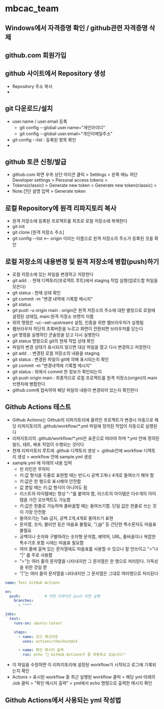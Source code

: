 # mbcac_team
## Windows에서 자격증명 확인 / github관련 자격증명 삭제

## github.com 회원가입

## github 사이트에서 Repository 생성
* Repository 주소 복사
* 
## git 다운로드/설치
* user.name / user.email 등록
  + git config --global user.name="개인아이디"
  + git config --global user.email="개인이메일주소"
* git config --list : 등록된 항목 확인
* 
## github 토큰 신청/발급
* github.com 화면 우측 상단 아이콘 클릭 > Settings > 왼쪽 메뉴 하단 Developer settings > Personal access tokens >
* Tokens(classic) > Generate new token > Generate new token(classic) >
* Note:간단 설명 입력 > Generate token

## 로컬 Repository에 원격 리파지토리 복사
* 원격 저장소에 등록된 프로젝트를 최초로 로컬 저장소에 복제한다
* git init
* git clone [원격 저장소 주소]
* git config --list  <-- origin 이라는 이름으로 원격 저장소의 주소가 등록된 것을 확인

## 로컬 저장소의 내용변경 및 원격 저장소에 병합(push)하기
* 로컬 저장소에 있는 파일을 변경하고 저장한다
* git add . : 현재 디렉토리(프로젝트 루트)에서 staging 작업 실행(업로드할 파일을 모은다)
* git status : 현재 상태 확인
* git commit -m "변경 내역에 기록할 메시지"
* git status
* git push -u origin main : origin은 원격 저장소의 주소에 대한 별칭으로 로컬에 설정된 상태임, main:원격 저장소 브랜치 이름
* 위의 명령은 -u(--set-upstream) 설정, 인증을 위한 웹브라우저가 실행됨
* 웹브라우저 하단의 초록버튼을 누르고 화면이 전환되면 브라우저를 닫는다
* git 명령을 실행하던 콘솔창을 닫고 다시 실행한다
* git status 명령으로 git의 현재 작업 상태 확인
* 파일의 변경 상태가 표시되지 않으면 대상 파일을 열고 다시 변경하고 저장한다
* git add . : 변경된 로컬 저장소의 내용을 staging
* git status : 변경된 파일이 git에 의해 표시되는지 확인
* git commit -m "변경내역에 기록할 메시지"
* git status : 위에서 commit 한 정보가 확인되는지
* git push origin main : 최종적으로 로컬 프로젝트를 원격 저장소(origin)의 main 브랜치에 병합한다
* github.com에 접속하여 해당 파일의 내용이 변경되어 있는지 확인한다

## Github Actions 테스트
* Github Actions는 Github의 리파지토리에 올려진 프로젝트가 변경시 자동으로 해당 리파지토리의 .github/workflow/*.yml 파일에 정의된 작업이 자동으로 실행된다
* 리파지토리의 .github/workflow/*.yml은 표준으로 따라야 하며 *.yml 안에 정의된 빌드, 테트, 배포 작업이 수행되는 것이다
* 현재 리파지토리 루트에 .github 디렉토리 생성 > .github안에 workflow 디렉토리 생성 > workflow 안에 sample.yml 생성
* sample.yml 에 아래의 내용 입력
  + 빈 라인은 무의미
  + 키:값 형식을 두줄로 표현할 때는 반드시 공백 2개나 4개로 들여쓰기 해야 함
  + 키:값은 한 행으로 표시해야 안전함
  + 값 뿐일 때는 키:값 형식이 아니어도 됨
  + 리스트의 아이템에는 항상 "-"를 붙여야 함, 리스트의 아이템은 다수개의 아이템을 가진 오브젝트도 가능함
  + 키:값은 한줄로 가능하며 줄바꿈할 때는 들여쓰기함. 단일 값은 한줄로 쓰는 것이 가장 안전함
  + 들여쓰기는 Tab 금지, 공백 2개,4개로 들여쓰기 표현
  + 문자열, 숫자, 불리언 등은 따옴표 불필요, "/,@" 등 간단한 특수문자도 따옴표 불필요
  + 공백이나 숫자와 구별하려는 숫자형 문자열, 예약어, URL, 줄바꿈이나 복잡한 특수기호 포함 시에는 따옴표 필요함
  + 여러 줄에 걸쳐 있는 문자열에도 따옴표를 사용할 수 있으나 잘 안쓰이고 ">"나 "|" 를 주로 사용함
  + ">"는 여러 줄의 문자열을 나타내지만 그 문자열은 한 행으로 처리된다. 가독성을 위한 것일 뿐
  + "|"는 여러 줄의 문자열을 나타내지만 그 문자열은 그대로 여러행으로 처리된다
```yml
name: Test GitHub Actions

on:
  push:           # 어떤 브랜치든 push 되면 실행
    branches:
      - "**"

jobs:
  test:
    runs-on: ubuntu-latest

    steps:
      - name: 코드 체크아웃
        uses: actions/checkout@v3

      - name: 확인 메시지 출력
        run: echo "🎉 GitHub Actions가 잘 작동하고 있습니다!"
```
* 이 파일을 수정하면 이 리파지토리에 설정된 workflow가 시작되고 로그에 기록되는지 확인
* Actions > 표시된 workflow 중 최근 실행된 workflow 클릭 > 해당 yml 아래의 Job 클릭 > "확인 메시지 출력" > yml에서 echo 명령으로 출력한 메시지 확인

## Github Actions에서 사용되는 yml 작성법

